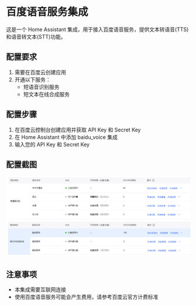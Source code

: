# 百度语音服务集成

这是一个 Home Assistant 集成，用于接入百度语音服务，提供文本转语音(TTS)和语音转文本(STT)功能。

## 配置要求

1. 需要在百度云创建应用
2. 开通以下服务：
   - 短语音识别服务
   - 短文本在线合成服务

## 配置步骤

1. 在百度云控制台创建应用并获取 API Key 和 Secret Key
2. 在 Home Assistant 中添加 baidu_voice 集成
3. 输入您的 API Key 和 Secret Key

## 配置截图

![百度tts语音服务配置](baidu1.png)
![百度stt语音服务配置](baidu2.png)

## 注意事项

- 本集成需要互联网连接
- 使用百度语音服务可能会产生费用，请参考百度云官方计费标准
